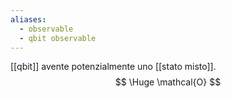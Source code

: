 ```yaml
---
aliases:
  - observable
  - qbit observable
---
```

[[qbit]] avente potenzialmente uno [[stato misto]].
$$
\Huge \mathcal{O}
$$
